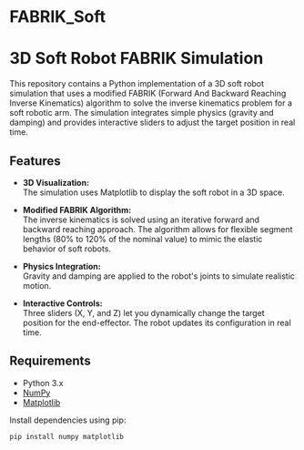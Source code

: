 # FABRIK_Soft
# 3D Soft Robot FABRIK Simulation

This repository contains a Python implementation of a 3D soft robot simulation that uses a modified FABRIK (Forward And Backward Reaching Inverse Kinematics) algorithm to solve the inverse kinematics problem for a soft robotic arm. The simulation integrates simple physics (gravity and damping) and provides interactive sliders to adjust the target position in real time.

## Features

- **3D Visualization:**  
  The simulation uses Matplotlib to display the soft robot in a 3D space.

- **Modified FABRIK Algorithm:**  
  The inverse kinematics is solved using an iterative forward and backward reaching approach. The algorithm allows for flexible segment lengths (80% to 120% of the nominal value) to mimic the elastic behavior of soft robots.

- **Physics Integration:**  
  Gravity and damping are applied to the robot's joints to simulate realistic motion.

- **Interactive Controls:**  
  Three sliders (X, Y, and Z) let you dynamically change the target position for the end-effector. The robot updates its configuration in real time.

## Requirements

- Python 3.x
- [NumPy](https://numpy.org/)
- [Matplotlib](https://matplotlib.org/)

Install dependencies using pip:

```bash
pip install numpy matplotlib
